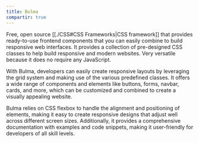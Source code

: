```yaml
---
title: Bulma
compartir: true
---
```


Free, open source [[./CSS#CSS Frameworks|CSS framework]] that provides ready-to-use frontend components that you can easily combine to build responsive web interfaces. It provides a collection of pre-designed CSS classes to help build responsive and modern websites. Very versatile because it does no require any JavaScript.

With Bulma, developers can easily create responsive layouts by leveraging the grid system and making use of the various predefined classes. It offers a wide range of components and elements like buttons, forms, navbar, cards, and more, which can be customized and combined to create a visually appealing website.

Bulma relies on CSS flexbox to handle the alignment and positioning of elements, making it easy to create responsive designs that adjust well across different screen sizes. Additionally, it provides a comprehensive documentation with examples and code snippets, making it user-friendly for developers of all skill levels.
